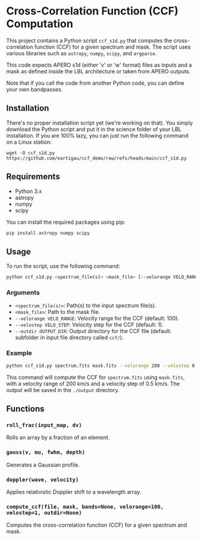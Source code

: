 # Cross-Correlation Function (CCF) Computation

This project contains a Python script `ccf_s1d.py` that computes the cross-correlation function (CCF) for a given spectrum and mask. The script uses various libraries such as `astropy`, `numpy`, `scipy`, and `argparse`.

This code expects APERO s1d (either 'v' or 'w' format) files as inputs and a mask as defined inside the LBL architecture or taken from APERO outputs.

Note that if you call the code from another Python code, you can define your own bandpasses.

## Installation

There's no proper installation script yet (we're working on that). You simply download the Python script and put it in the science folder of your LBL installation. If you are 100% lazy, you can just run the following command on a Linux station:

```wget -O ccf_s1d.py https://github.com/eartigau/ccf_demo/raw/refs/heads/main/ccf_s1d.py```

## Requirements

- Python 3.x
- astropy
- numpy
- scipy

You can install the required packages using pip:

```sh
pip install astropy numpy scipy
```

## Usage

To run the script, use the following command:

```sh
python ccf_s1d.py <spectrum_file(s)> <mask_file> [--velorange VELO_RANGE] [--velostep VELO_STEP] [--outdir OUTPUT_DIR]
```

### Arguments

- `<spectrum_file(s)>`: Path(s) to the input spectrum file(s).
- `<mask_file>`: Path to the mask file.
- `--velorange VELO_RANGE`: Velocity range for the CCF (default: 100).
- `--velostep VELO_STEP`: Velocity step for the CCF (default: 1).
- `--outdir OUTPUT_DIR`: Output directory for the CCF file (default: subfolder in input file directory called `ccf/`).

### Example

```sh
python ccf_s1d.py spectrum.fits mask.fits --velorange 200 --velostep 0.5 --outdir ./output
```

This command will compute the CCF for `spectrum.fits` using `mask.fits`, with a velocity range of 200 km/s and a velocity step of 0.5 km/s. The output will be saved in the `./output` directory.

## Functions

### `roll_frac(input_map, dv)`

Rolls an array by a fraction of an element.

### `gauss(v, mu, fwhm, depth)`

Generates a Gaussian profile.

### `doppler(wave, velocity)`

Applies relativistic Doppler shift to a wavelength array.

### `compute_ccf(file, mask, bands=None, velorange=100, velostep=1, outdir=None)`

Computes the cross-correlation function (CCF) for a given spectrum and mask.

